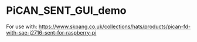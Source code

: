 # PiCAN_SENT_GUI_demo
 
For use with:
https://www.skpang.co.uk/collections/hats/products/pican-fd-with-sae-j2716-sent-for-raspberry-pi
